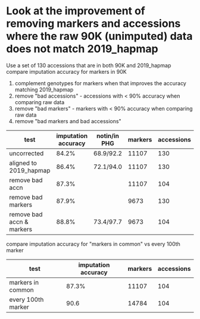 # Look at the improvement of removing markers and accessions where the raw 90K (unimputed) data does not match 2019_hapmap

Use a set of 130 accessions that are in both 90K and 2019_hapmap
compare imputation accuracy for markers in 90K

1. complement genotypes for markers when that improves the accuracy matching 2019_hapmap
2. remove "bad accessions" - accessions with < 90% accuracy when comparing raw data
3. remove "bad markers" - markers with < 90% accuracy when comparing raw data
4. remove "bad markers and bad accessions"
  
| test | imputation accuracy | notin/in PHG | markers | accessions|
|------| --------------------| -------------|---------| ----------|
| uncorrected | 84.2% | 68.9/92.2 | 11107 | 130 |
| aligned to 2019_hapmap | 86.4% | 72.1/94.0  | 11107 | 130                                 |
| remove bad accn | 87.3% |    | 11107 | 104 |
| remove bad markers | 87.9% | | 9673 | 130                       |
| remove bad accn & markers | 88.8% | 73.4/97.7 | 9673 | 104      |

compare imputation accuracy for "markers in common" vs every 100th marker

| test | imputation accuracy | markers | accessions |
|------|---------------------|---------|------------|
| markers in common  | 87.3% | 11107   | 104 |
| every 100th marker | 90.6  | 14784 | 104 |
